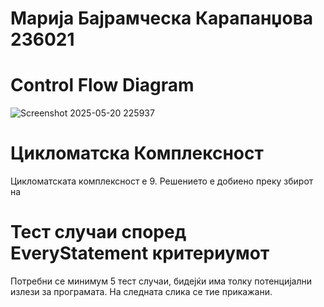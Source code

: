 # Марија Бајрамческа Карапанџова 236021

# Control Flow Diagram

![Screenshot 2025-05-20 225937](https://github.com/user-attachments/assets/9e3a02d5-7863-429b-b9cf-2d068554718c)

# Цикломатска Комплексност

Цикломатската комплексност е 9. Решението е добиено преку збирот на 

# Тест случаи според EveryStatement критериумот

Потребни се минимум 5 тест случаи, бидејќи има толку потенцијални излези за програмата. На следната слика се тие прикажани. 





